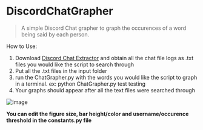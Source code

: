 # DiscordChatGrapher
> A simple Discord Chat grapher to graph the occurences of a word being said by each person.


How to Use:
1. Download [Discord Chat Extractor](https://github.com/Tyrrrz/DiscordChatExporter) and obtain all the chat file logs as .txt files you would like the script to search through
2. Put all the .txt files in the input folder
3. run the ChatGrapher.py with the words you would like the script to graph in a terminal. ex: python ChatGrapher.py test testing
4. Your graphs should appear after all the text files were searched through

![image](https://user-images.githubusercontent.com/36496331/110552181-d9459380-8104-11eb-8c0d-2f86fc8d9262.png)

**You can edit the figure size, bar height/color and username/occurence threshold in the constants.py file**
